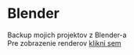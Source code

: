 # Blender
Backup mojich projektov  z Blender-a  
Pre zobrazenie renderov [klikni sem](https://mega.nz/folder/fuQkjISR#bpDBdwL_fi22pfbzyhmuRQ)  
